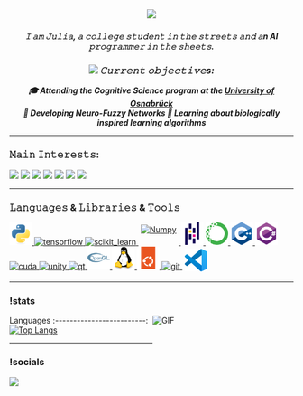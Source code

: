 <div align="center">
<img src="https://media2.giphy.com/media/7NoNw4pMNTvgc/giphy.gif?cid=ecf05e47po23dvphpbs1hsp31z95uub11yfwuov0ta0mu4tv&ep=v1_gifs_search&rid=giphy.gif&ct=g" width="100"> 
</a></p></div>

<h5 align="center">
 
  𝙸 𝚊𝚖 𝙹𝚞𝚕𝚒𝚊, 𝚊 𝚌𝚘𝚕𝚕𝚎𝚐𝚎 𝚜𝚝𝚞𝚍𝚎𝚗𝚝 𝚒𝚗 𝚝𝚑𝚎 𝚜𝚝𝚛𝚎𝚎𝚝𝚜 𝚊𝚗𝚍 𝚊n AI 𝚙𝚛𝚘𝚐𝚛𝚊𝚖𝚖𝚎𝚛 𝚒𝚗 𝚝𝚑𝚎 𝚜𝚑𝚎𝚎𝚝𝚜. 

<div align="center">

### <img src="https://media2.giphy.com/media/v1.Y2lkPTc5MGI3NjExZGI1ZGl2dGh5cGgxYXIzcTduc2FienY2aGhnNGlhaTAxc2Z0NXM3aCZlcD12MV9pbnRlcm5hbF9naWZfYnlfaWQmY3Q9cw/fMgTf1GYDNhaLhBM12/giphy.gif" width="50">  𝙲𝚞𝚛𝚛𝚎𝚗𝚝 𝚘𝚋𝚓𝚎𝚌𝚝𝚒𝚟𝚎s:
   🎓 Attending the Cognitive Science program at the [University of Osnabrück](https://www.ikw.uni-osnabrueck.de/en/home.html)  <br /> 
   🌱 Developing Neuro-Fuzzy Networks 
   🧠 Learning about biologically inspired learning algorithms 
  
</a></p></div>
 
----
### 𝙼𝚊𝚒𝚗 𝙸𝚗𝚝𝚎𝚛𝚎𝚜𝚝𝚜:
![](https://img.shields.io/badge/Artificial_intelligence-informational?style=for-the-badge&logo=appveyor&logo=<LOGO_NAME>&logoColor=white&color=blue)
![](https://img.shields.io/badge/NEURO_FUZZY_LOGIC-informational?style=for-the-badge&logo=appveyor&logo=<LOGO_NAME>&logoColor=white&color=blue)
![](https://img.shields.io/badge/Bio_Learning-informational?style=for-the-badge&logo=appveyor&logo=<LOGO_NAME>&logoColor=white&color=blue)
![](https://img.shields.io/badge/Artifical_life-informational?style=for-the-badge&logo=appveyor&logo=<LOGO_NAME>&logoColor=white&color=2bbc8a)
![](https://img.shields.io/badge/Emergence_and_Self_organization-informational?style=for-the-badge&logo=appveyor&logo=<LOGO_NAME>&logoColor=white&color=2bbc8a)
![](https://img.shields.io/badge/Parallel_Computing-informational?style=for-the-badge&logo=appveyor&logo=<LOGO_NAME>&logoColor=white&color=9cf)
![](https://img.shields.io/badge/GPGPU-informational?style=for-the-badge&logo=appveyor&logo=<LOGO_NAME>&logoColor=white&color=9cf)
![]()


----
### 𝙻𝚊𝚗𝚐𝚞𝚊𝚐𝚎𝚜 & 𝙻𝚒𝚋𝚛𝚊𝚛𝚒𝚎𝚜 & 𝚃𝚘𝚘𝚕𝚜

<a href="https://www.python.org" target="_blank" rel="noreferrer"> <img src="https://raw.githubusercontent.com/devicons/devicon/master/icons/python/python-original.svg" alt="python" width="40" height="40"/> 
</a> 
<a href="https://www.tensorflow.org" target="_blank" rel="noreferrer"> <img src="https://www.vectorlogo.zone/logos/tensorflow/tensorflow-icon.svg" alt="tensorflow" width="40" height="40"/> 
</a> 
<a href="https://scikit-learn.org/" target="_blank" rel="noreferrer"> <img src="https://upload.wikimedia.org/wikipedia/commons/0/05/Scikit_learn_logo_small.svg" alt="scikit_learn" width="40" height="40"/> 
</a> 
<a href="https://numpy.org/" target="_blank" rel="noreferrer"> <img src="https://user-images.githubusercontent.com/50221806/86498201-a8bd8680-bd39-11ea-9d08-66b610a8dc01.png" alt="Numpy" height="40" style="vertical-align:top; margin:4px"> 
</a>
<a href="https://pandas.pydata.org/" target="_blank" rel="noreferrer"> <img src="https://raw.githubusercontent.com/devicons/devicon/2ae2a900d2f041da66e950e4d48052658d850630/icons/pandas/pandas-original.svg" alt="pandas" width="40" height="40"/> 
</a>
<a href="https://www.anaconda.com/" target="_blank" rel="noreferrer"> 
<img src="https://raw.githubusercontent.com/devicons/devicon/master/icons/anaconda/anaconda-original.svg"  alt="anaconda" width="40" height="40"/> 
</a>
</a>
<a href="https://www.w3schools.com/cpp/" target="_blank" rel="noreferrer"> <img src="https://raw.githubusercontent.com/devicons/devicon/master/icons/cplusplus/cplusplus-original.svg" alt="cplusplus" width="40" height="40"/> 
</a>
<a href="https://www.w3schools.com/cs/" target="_blank" rel="noreferrer"> <img src="https://raw.githubusercontent.com/devicons/devicon/master/icons/csharp/csharp-original.svg" alt="csharp" width="40" height="40"/>
</a> 
<a href="https://developer.nvidia.com/cuda-toolkit" target="_blank" rel="noreferrer"> <img src="https://static.vecteezy.com/system/resources/previews/004/394/832/original/gpu-icon-graphic-chipset-vector.jpg" alt="cuda" width="40" height="40"/>
</a> 
<a href="https://unity.com/" target="_blank" rel="noreferrer"> <img src="https://cdn.vox-cdn.com/thumbor/rIODN4GyZIKY1an1gXiV6OSeBOo=/100x0:1180x720/1820x1213/filters:focal(100x0:1180x720):format(webp)/cdn.vox-cdn.com/uploads/chorus_image/image/31304769/unity-logo-black_1280.0.jpg" alt="unity" width="60" height="40"/>
</a> 
<a href="https://www.qt.io/" target="_blank" rel="noreferrer"> <img src="https://upload.wikimedia.org/wikipedia/commons/0/0b/Qt_logo_2016.svg" alt="qt" width="40" height="40"/>
</a>
</a> 
<a href="https://www.opengl.org/" target="_blank" rel="noreferrer"> <img src="https://github.com/devicons/devicon/blob/master/icons/opengl/opengl-plain.svg" alt="opengl" width="40" height="40"/>
</a>
</a> 
<a href="https://www.linux.org/" target="_blank" rel="noreferrer"> <img src="https://raw.githubusercontent.com/devicons/devicon/master/icons/linux/linux-original.svg" alt="linux" width="40" height="40"/> 
</a> 
<a href="https://ubuntu.com//" target="_blank" rel="noreferrer"> <img src="https://github.com/devicons/devicon/blob/master/icons/ubuntu/ubuntu-plain.svg" alt="ubuntu" width="40" height="40"/> 
</a> 
<a href="https://git-scm.com/" target="_blank" rel="noreferrer"> <img src="https://www.vectorlogo.zone/logos/git-scm/git-scm-icon.svg" alt="git" width="40" height="40"/>
</a>
<a href="https://code.visualstudio.com/" target="_blank" rel="noreferrer"> <img src="https://raw.githubusercontent.com/github/explore/80688e429a7d4ef2fca1e82350fe8e3517d3494d/topics/visual-studio-code/visual-studio-code.png" alt="VS Code" height="40" style="vertical-align:top; margin:4px">
</a>


 ----
### !stats

 <img align="right" alt="GIF" src="https://media.giphy.com/media/YmUzbfKCRlbJQoPqOz/giphy.gif" width="250" height="300" /><a href="https://giphy.com/stickers/plant-pot-indoor-YmUzbfKCRlbJQoPqOz"></a></p></div>

 
  Languages
:-------------------------:
 [![Top Langs](https://github-readme-stats.vercel.app/api/top-langs/?username=juelha&layout=compact&theme=radical&langs_count=16&hide=jupyter%20notebook,Makefile,hlsl,QMake,Shaderlab)](https://github.com/anuraghazra/github-readme-stats)

----
### !socials
<p align="left">
  <a target="_blank"href="https://www.linkedin.com/in/julia-hattendorf/"><img src="https://img.shields.io/badge/linkedin-%230077B5.svg?&style=for-the-badge&logo=linkedin&logoColor=white" /></a>&nbsp;&nbsp;&nbsp;&nbsp;
</p>
</h5>
</a></p></div>

